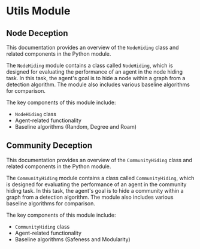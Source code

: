 # Utils Module

## Node Deception

This documentation provides an overview of the `NodeHiding` class and related components in the Python module.

The `NodeHiding` module contains a class called `NodeHiding`, which is designed for evaluating the performance of an agent in the node hiding task. In this task, the agent's goal is to hide a node within a graph from a detection algorithm. The module also includes various baseline algorithms for comparison.

The key components of this module include:

- `NodeHiding` class
- Agent-related functionality
- Baseline algorithms (Random, Degree and Roam)


## Community Deception

This documentation provides an overview of the `CommunityHiding` class and related components in the Python module.

The `CommunityHiding` module contains a class called `CommunityHiding`, which is designed for evaluating the performance of an agent in the community hiding task. In this task, the agent's goal is to hide a community within a graph from a detection algorithm. The module also includes various baseline algorithms for comparison.

The key components of this module include:

- `CommunityHiding` class
- Agent-related functionality
- Baseline algorithms (Safeness and Modularity)

